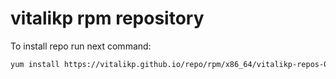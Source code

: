 vitalikp rpm repository
======
To install repo run next command:
```bash
yum install https://vitalikp.github.io/repo/rpm/x86_64/vitalikp-repos-0.3-1.noarch.rpm
```
